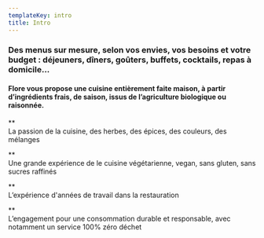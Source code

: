 ```yaml
---
templateKey: intro
title: Intro
---
```

### Des menus sur mesure, selon vos envies, vos besoins et votre budget : déjeuners, dîners, goûters, buffets, cocktails, repas à domicile...

#### Flore vous propose une cuisine entièrement faite maison, à partir d’ingrédients frais, de saison, issus de l’agriculture biologique ou raisonnée.

\*\*\
La passion de la cuisine, des herbes, des épices, des couleurs, des mélanges

\*\*\
Une grande expérience de le cuisine végétarienne, vegan, sans gluten, sans sucres raffinés

\*\*\
L’expérience d'années de travail dans la restauration

\*\*\
L’engagement pour une consommation durable et responsable, avec notamment un service 100% zéro déchet
